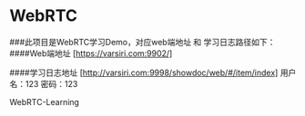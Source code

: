 # WebRTC
###此项目是WebRTC学习Demo，对应web端地址 和 学习日志路径如下：
####Web端地址
[https://varsiri.com:9902/]

####学习日志地址
[http://varsiri.com:9998/showdoc/web/#/item/index]
用户名：123  密码：123


WebRTC-Learning
